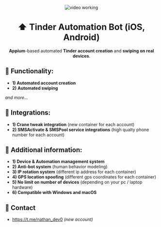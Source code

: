<p align="center">
<img src="https://github.com/nathandev0/Tinder_Automation_Bot/blob/b6335f65b135283a022e46d17f904371cf392e4e/Demo.gif" alt="video working"/>
</p>
<h1 align="center"> ⬆️ Tinder Automation Bot (iOS, Android) </h1>
<p align="center"><strong>Appium</strong>-based automated <strong>Tinder account creation</strong> and <strong> swiping on real devices</strong>.</p>
<h2 id="contact"> 👀 Functionality: </h2>

- **1) Automated account creation**
- **2) Automated swiping**

*and more...*

<h2 id="contact"> 🔗 Integrations: </h2>

- **1) Crane tweak integration** (new container for each account)
- **2) SMSActivate & SMSPool service integrations** (high qualty phone number for each account)

<h2 id="contact"> 📝 Additional information: </h2>

- **1) Device & Automation management system**
- **2) Anti-bot system** (human behavior modeling)
- **3) IP rotation system** (different ip address for each container)
- **4) GPS location spoofing** (different gps coordinates for each container)
- **5) No limit on number of devices** (depending on your pc / laptop hardware)
- **6) Compatible with Windows and macOS**

<h2 id="contact"> 💬 Contact</h2>

- https://t.me/nathan_dev0 *(new account)*
